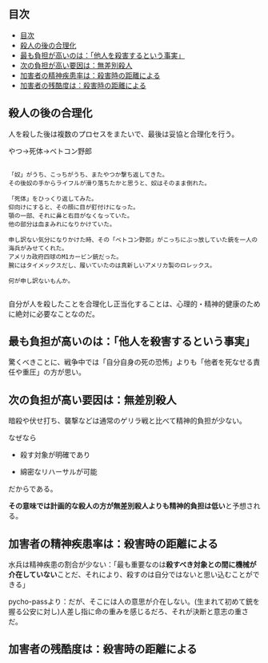 
## 目次

- [目次](#目次)
- [殺人の後の合理化](#殺人の後の合理化)
- [最も負担が高いのは：「他人を殺害するという事実」](#最も負担が高いのは他人を殺害するという事実)
- [次の負担が高い要因は：無差別殺人](#次の負担が高い要因は無差別殺人)
- [加害者の精神疾患率は：殺害時の距離による](#加害者の精神疾患率は殺害時の距離による)
- [加害者の残酷度は：殺害時の距離による](#加害者の残酷度は殺害時の距離による)


## 殺人の後の合理化

人を殺した後は複数のプロセスをまたいで、最後は妥協と合理化を行う。

やつ→死体→ベトコン野郎

<pre><code>
「奴」がうち、こっちがうち、またやつか撃ち返してきた。
その後奴の手からライフルが滑り落ちたかと思うと、奴はそのまま倒れた。

「死体」をひっくり返してみた。
仰向けにすると、その顔に目が釘付けになった。
顎の一部、それに鼻と右目がなくなっていた。
他の部分は血まみれになりかけていた。

申し訳ない気分になりかけた時、その「ベトコン野郎」がこっちにぶっ放していた銃を一人の海兵がみせてくれた。
アメリカ政府四球のM1カービン銃だった。
腕にはタイメックスだし、履いていたのは真新しいアメリカ製のロレックス。

何が申し訳ないもんか。

</code></pre>

自分が人を殺したことを合理化し正当化することは、心理的・精神的健康のために絶対に必要なことなのだ。






## 最も負担が高いのは：「他人を殺害するという事実」

驚くべきことに、戦争中では「自分自身の死の恐怖」よりも「他者を死なせる責任や重圧」の方が思い。


## 次の負担が高い要因は：無差別殺人

暗殺や伏せ打ち、襲撃などは通常のゲリラ戦と比べて精神的負担が少ない。

なぜなら

- 殺す対象が明確であり

- 綿密なリハーサルが可能

だからである。

**その意味では計画的な殺人の方が無差別殺人よりも精神的負担は低い**と予想される。






## 加害者の精神疾患率は：殺害時の距離による

水兵は精神疾患の割合が少ない：「最も重要なのは**殺すべき対象との間に機械が介在していない**ことだ、それにより、殺すのは自分ではないと思い込むことができる」

pycho-passより：だが、そこには人の意思が介在しない。(生まれて初めて銃を握る公安に対し)人差し指に命の重みを感じるだろ、それが決断と意志の重さだ。





## 加害者の残酷度は：殺害時の距離による








